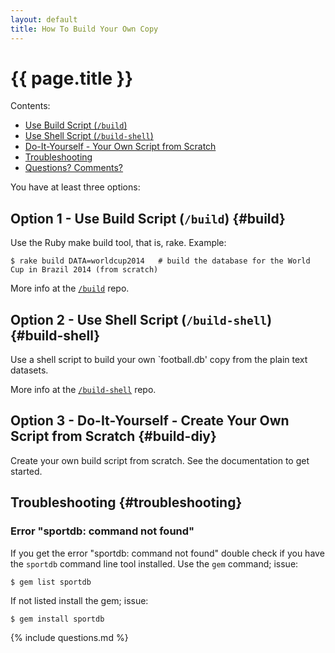 ```yaml
---
layout: default
title: How To Build Your Own Copy
---
```


# {{ page.title }}


<div class="toc" markdown="1">
Contents:

* [Use Build Script (`/build`)](#build)
* [Use Shell Script (`/build-shell`)](#build-shell)
* [Do-It-Yourself - Your Own Script from Scratch](#build-diy)
* [Troubleshooting](#troubleshooting)
* [Questions? Comments?](#questions)
</div>


You have at least three options:

## Option 1  - Use Build Script (`/build`)    {#build}


Use the Ruby make build tool, that is, rake. Example:

~~~
$ rake build DATA=worldcup2014   # build the database for the World Cup in Brazil 2014 (from scratch)
~~~


More info at the [`/build`](https://github.com/openfootball/build) repo.


## Option 2  - Use Shell Script (`/build-shell`)   {#build-shell}

Use a shell script to build your own `football.db' copy from the plain text datasets.

More info at the [`/build-shell`](https://github.com/openfootball/build-shell) repo.



## Option 3  - Do-It-Yourself - Create Your Own Script from Scratch     {#build-diy}

Create your own build script from scratch. See the documentation to get started.




## Troubleshooting   {#troubleshooting}

### Error "sportdb: command not found"

If you get the error "sportdb: command not found" double check if you have the `sportdb` command line tool installed.
Use the `gem` command; issue:

~~~
$ gem list sportdb
~~~

If not listed install the gem; issue:

~~~
$ gem install sportdb
~~~

{% include questions.md %}




<!--

  clean up - move to docs???

## Build Your Own `football.db` Copy {#build}

Use the `sportdb` command line tool to build your own `football.db` copy from plain text fixtures.
Example:

Step 1:  Get a copy of the `world.db` fixtures

    $ git clone git://github.com/openmundi/world.db.git

Step 2:  Get a copy of the `at-austria` fixtures

    $ git clone git://github.com/openfootball/at-austria.git

Step 3:  Let's build the `football.db`

    $ sportdb setup --include ./at-austria --worldinclude ./world.db

That's it For more see the [`sportdb` command line tool project](https://github.com/geraldb/sport.db.ruby).
-->
